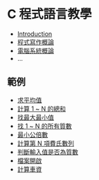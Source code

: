 # C 程式語言教學

* [Introduction](README.md)
* [程式寫作概論](writing-intro.md)
* [電腦系統概論](system-intro.md)
* ...

## 範例

* [求平均值](example/avg.md)
* [計算 1 ~ N 的總和](example/sum(1,n).md)
* [找最大最小值](example/find-max-min.md)
* [找 1 ~ N 的所有質數](example/find-prime-numbers.md)
* [最小公倍數](example/least-common-multiple.md)
* [計算第 N 項費氏數列](example/fibonacci-number.md)
* [判斷輸入值是否為質數](example/input-is-prime-number-or-not.md)
* [檔案開啟](example/open-file.md)
* [計算車資](example/taxi-fee-calculator.md)
